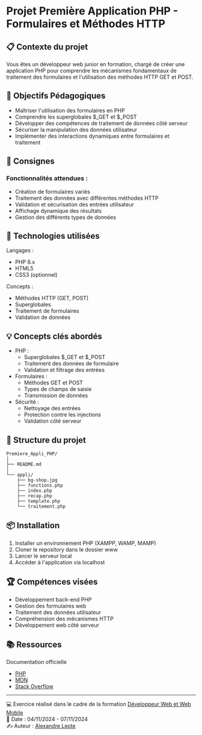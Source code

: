 
# Projet Première Application PHP - Formulaires et Méthodes HTTP

## 📋 Contexte du projet

Vous êtes un développeur web junior en formation, chargé de créer une application PHP pour comprendre les mécanismes fondamentaux de traitement des formulaires et l'utilisation des méthodes HTTP GET et POST.

## 🎯 Objectifs Pédagogiques

-   Maîtriser l'utilisation des formulaires en PHP
-   Comprendre les superglobales $_GET et $_POST
-   Développer des compétences de traitement de données côté serveur
-   Sécuriser la manipulation des données utilisateur
-   Implémenter des interactions dynamiques entre formulaires et traitement

## 📝 Consignes

### Fonctionnalités attendues :

-   Création de formulaires variés
-   Traitement des données avec différentes méthodes HTTP
-   Validation et sécurisation des entrées utilisateur
-   Affichage dynamique des résultats
-   Gestion des différents types de données

## 🔧 Technologies utilisées

Langages :

-   PHP 8.x
-   HTML5
-   CSS3 (optionnel)

Concepts :

-   Méthodes HTTP (GET, POST)
-   Superglobales
-   Traitement de formulaires
-   Validation de données

## 💡 Concepts clés abordés

-   PHP :
    -   Superglobales $_GET et $_POST
    -   Traitement des données de formulaire
    -   Validation et filtrage des entrées
-   Formulaires :
    -   Méthodes GET et POST
    -   Types de champs de saisie
    -   Transmission de données
-   Sécurité :
    -   Nettoyage des entrées
    -   Protection contre les injections
    -   Validation côté serveur

## 🚀 Structure du projet

```
Premiere_Appli_PHP/
│
├── README.md
│
└── appli/
    ├── bg-shop.jpg
    ├── functions.php
    ├── index.php
    ├── recap.php
    ├── template.php
    └── traitement.php
```


## 📦 Installation

1.  Installer un environnement PHP (XAMPP, WAMP, MAMP)
2.  Cloner le repository dans le dossier www
3.  Lancer le serveur local
4.  Accéder à l'application via localhost

## 🏆 Compétences visées

-   Développement back-end PHP
-   Gestion des formulaires web
-   Traitement des données utilisateur
-   Compréhension des mécanismes HTTP
-   Développement web côté serveur

## 📚 Ressources
Documentation officielle
- [PHP](https://www.php.net/docs.php)
- [MDN](https://developer.mozilla.org/fr/)
- [Stack Overflow](https://stackoverflow.com/)

----------

💻 Exercice réalisé dans le cadre de la formation [Développeur Web et Web Mobile](https://elan-formation.fr/formation/19754)<br>
📅 Date : 04/11/2024 - 07/11/2024<br>
✍️ Auteur : [Alexandre Leote](https://github.com/alexandreleote)
